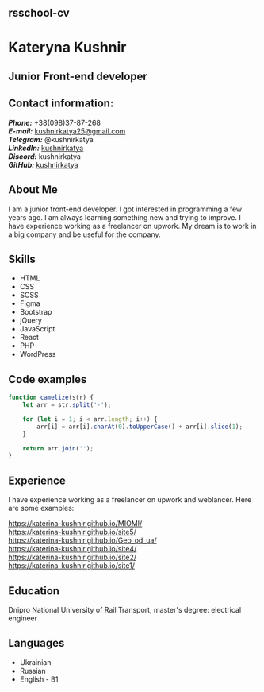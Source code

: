## rsschool-cv
# Kateryna Kushnir

## Junior Front-end developer

## Contact information:

***Phone:*** +38(098)37-87-268  
***E-mail:*** [kushnirkatya25@gmail.com](kushnirkatya25@gmail.com)  
***Telegram:*** @kushnirkatya  
***LinkedIn:*** [kushnirkatya](https://www.linkedin.com/in/%D0%B5%D0%BA%D0%B0%D1%82%D0%B5%D1%80%D0%B8%D0%BD%D0%B0-%D0%BA%D1%83%D1%88%D0%BD%D0%B8%D1%80-700a27232/)  
***Discord:*** kushnirkatya  
***GitHub:*** [kushnirkatya](https://github.com/Katerina-Kushnir)  

## About Me

I am a junior front-end developer. I got interested in programming a few years ago. I am always learning something new and trying to improve. I have experience working as a freelancer on upwork. My dream is to work in a big company and be useful for the company.

## Skills

* HTML
* CSS
* SCSS
* Figma
* Bootstrap
* jQuery
* JavaScript
* React
* PHP
* WordPress

## Code examples

```javascript
function camelize(str) {
    let arr = str.split('-');

    for (let i = 1; i < arr.length; i++) {
        arr[i] = arr[i].charAt(0).toUpperCase() + arr[i].slice(1);
    }

    return arr.join('');
}
```

## Experience

I have experience working as a freelancer on upwork and weblancer. Here are some examples:

https://katerina-kushnir.github.io/MIOMI/  
https://katerina-kushnir.github.io/site5/  
https://katerina-kushnir.github.io/Geo_od_ua/  
https://katerina-kushnir.github.io/site4/  
https://katerina-kushnir.github.io/site2/  
https://katerina-kushnir.github.io/site1/  

## Education

Dnipro National University of Rail Transport, master's degree: electrical engineer 

## Languages

* Ukrainian 
* Russian 
* English - B1